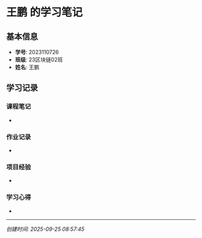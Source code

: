 # 王鹏 的学习笔记

## 基本信息
- **学号**: 2023110726
- **班级**: 23区块链02班
- **姓名**: 王鹏

## 学习记录

### 课程笔记
- 

### 作业记录
- 

### 项目经验
- 

### 学习心得
- 

---
*创建时间: 2025-09-25 08:57:45*
